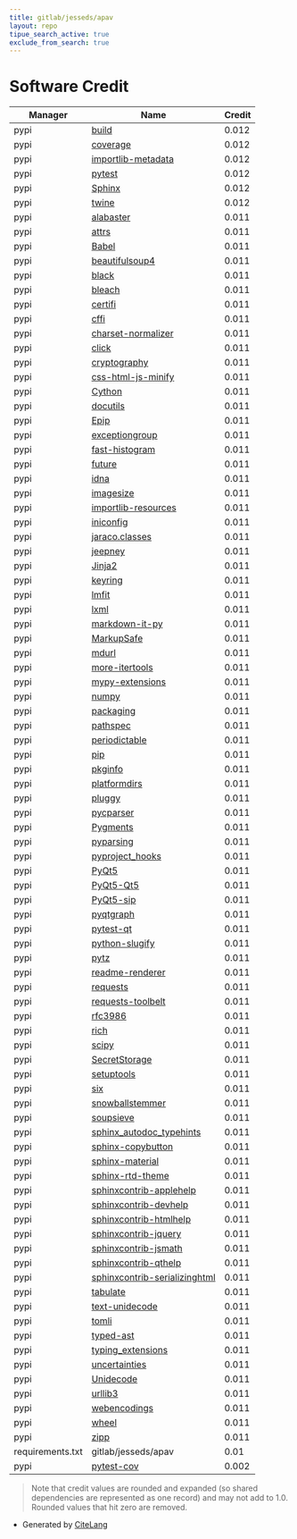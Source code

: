 ```yaml
---
title: gitlab/jesseds/apav
layout: repo
tipue_search_active: true
exclude_from_search: true
---
```

# Software Credit

|Manager|Name|Credit|
|-------|----|------|
|pypi|[build](https://pypi.org/project/build)|0.012|
|pypi|[coverage](https://pypi.org/project/coverage)|0.012|
|pypi|[importlib-metadata](https://pypi.org/project/importlib-metadata)|0.012|
|pypi|[pytest](https://pypi.org/project/pytest)|0.012|
|pypi|[Sphinx](https://pypi.org/project/Sphinx)|0.012|
|pypi|[twine](https://pypi.org/project/twine)|0.012|
|pypi|[alabaster](https://alabaster.readthedocs.io)|0.011|
|pypi|[attrs](https://www.attrs.org/)|0.011|
|pypi|[Babel](https://pypi.org/project/Babel)|0.011|
|pypi|[beautifulsoup4](https://pypi.org/project/beautifulsoup4)|0.011|
|pypi|[black](https://pypi.org/project/black)|0.011|
|pypi|[bleach](https://pypi.org/project/bleach)|0.011|
|pypi|[certifi](https://pypi.org/project/certifi)|0.011|
|pypi|[cffi](https://pypi.org/project/cffi)|0.011|
|pypi|[charset-normalizer](https://pypi.org/project/charset-normalizer)|0.011|
|pypi|[click](https://pypi.org/project/click)|0.011|
|pypi|[cryptography](https://pypi.org/project/cryptography)|0.011|
|pypi|[css-html-js-minify](https://pypi.org/project/css-html-js-minify)|0.011|
|pypi|[Cython](https://pypi.org/project/Cython)|0.011|
|pypi|[docutils](https://pypi.org/project/docutils)|0.011|
|pypi|[Epip](https://pypi.org/project/Epip)|0.011|
|pypi|[exceptiongroup](https://pypi.org/project/exceptiongroup)|0.011|
|pypi|[fast-histogram](https://pypi.org/project/fast-histogram)|0.011|
|pypi|[future](https://pypi.org/project/future)|0.011|
|pypi|[idna](https://pypi.org/project/idna)|0.011|
|pypi|[imagesize](https://pypi.org/project/imagesize)|0.011|
|pypi|[importlib-resources](https://pypi.org/project/importlib-resources)|0.011|
|pypi|[iniconfig](https://pypi.org/project/iniconfig)|0.011|
|pypi|[jaraco.classes](https://pypi.org/project/jaraco.classes)|0.011|
|pypi|[jeepney](https://pypi.org/project/jeepney)|0.011|
|pypi|[Jinja2](https://pypi.org/project/Jinja2)|0.011|
|pypi|[keyring](https://pypi.org/project/keyring)|0.011|
|pypi|[lmfit](https://pypi.org/project/lmfit)|0.011|
|pypi|[lxml](https://pypi.org/project/lxml)|0.011|
|pypi|[markdown-it-py](https://pypi.org/project/markdown-it-py)|0.011|
|pypi|[MarkupSafe](https://pypi.org/project/MarkupSafe)|0.011|
|pypi|[mdurl](https://pypi.org/project/mdurl)|0.011|
|pypi|[more-itertools](https://pypi.org/project/more-itertools)|0.011|
|pypi|[mypy-extensions](https://pypi.org/project/mypy-extensions)|0.011|
|pypi|[numpy](https://pypi.org/project/numpy)|0.011|
|pypi|[packaging](https://pypi.org/project/packaging)|0.011|
|pypi|[pathspec](https://pypi.org/project/pathspec)|0.011|
|pypi|[periodictable](https://pypi.org/project/periodictable)|0.011|
|pypi|[pip](https://pypi.org/project/pip)|0.011|
|pypi|[pkginfo](https://pypi.org/project/pkginfo)|0.011|
|pypi|[platformdirs](https://pypi.org/project/platformdirs)|0.011|
|pypi|[pluggy](https://pypi.org/project/pluggy)|0.011|
|pypi|[pycparser](https://pypi.org/project/pycparser)|0.011|
|pypi|[Pygments](https://pypi.org/project/Pygments)|0.011|
|pypi|[pyparsing](https://pypi.org/project/pyparsing)|0.011|
|pypi|[pyproject_hooks](https://pypi.org/project/pyproject_hooks)|0.011|
|pypi|[PyQt5](https://pypi.org/project/PyQt5)|0.011|
|pypi|[PyQt5-Qt5](https://pypi.org/project/PyQt5-Qt5)|0.011|
|pypi|[PyQt5-sip](https://pypi.org/project/PyQt5-sip)|0.011|
|pypi|[pyqtgraph](https://pypi.org/project/pyqtgraph)|0.011|
|pypi|[pytest-qt](https://pypi.org/project/pytest-qt)|0.011|
|pypi|[python-slugify](https://pypi.org/project/python-slugify)|0.011|
|pypi|[pytz](https://pypi.org/project/pytz)|0.011|
|pypi|[readme-renderer](https://pypi.org/project/readme-renderer)|0.011|
|pypi|[requests](https://pypi.org/project/requests)|0.011|
|pypi|[requests-toolbelt](https://pypi.org/project/requests-toolbelt)|0.011|
|pypi|[rfc3986](https://pypi.org/project/rfc3986)|0.011|
|pypi|[rich](https://pypi.org/project/rich)|0.011|
|pypi|[scipy](https://pypi.org/project/scipy)|0.011|
|pypi|[SecretStorage](https://pypi.org/project/SecretStorage)|0.011|
|pypi|[setuptools](https://pypi.org/project/setuptools)|0.011|
|pypi|[six](https://pypi.org/project/six)|0.011|
|pypi|[snowballstemmer](https://pypi.org/project/snowballstemmer)|0.011|
|pypi|[soupsieve](https://pypi.org/project/soupsieve)|0.011|
|pypi|[sphinx_autodoc_typehints](https://pypi.org/project/sphinx_autodoc_typehints)|0.011|
|pypi|[sphinx-copybutton](https://pypi.org/project/sphinx-copybutton)|0.011|
|pypi|[sphinx-material](https://pypi.org/project/sphinx-material)|0.011|
|pypi|[sphinx-rtd-theme](https://pypi.org/project/sphinx-rtd-theme)|0.011|
|pypi|[sphinxcontrib-applehelp](https://pypi.org/project/sphinxcontrib-applehelp)|0.011|
|pypi|[sphinxcontrib-devhelp](https://pypi.org/project/sphinxcontrib-devhelp)|0.011|
|pypi|[sphinxcontrib-htmlhelp](https://pypi.org/project/sphinxcontrib-htmlhelp)|0.011|
|pypi|[sphinxcontrib-jquery](https://pypi.org/project/sphinxcontrib-jquery)|0.011|
|pypi|[sphinxcontrib-jsmath](https://pypi.org/project/sphinxcontrib-jsmath)|0.011|
|pypi|[sphinxcontrib-qthelp](https://pypi.org/project/sphinxcontrib-qthelp)|0.011|
|pypi|[sphinxcontrib-serializinghtml](https://pypi.org/project/sphinxcontrib-serializinghtml)|0.011|
|pypi|[tabulate](https://pypi.org/project/tabulate)|0.011|
|pypi|[text-unidecode](https://pypi.org/project/text-unidecode)|0.011|
|pypi|[tomli](https://pypi.org/project/tomli)|0.011|
|pypi|[typed-ast](https://pypi.org/project/typed-ast)|0.011|
|pypi|[typing_extensions](https://pypi.org/project/typing_extensions)|0.011|
|pypi|[uncertainties](https://pypi.org/project/uncertainties)|0.011|
|pypi|[Unidecode](https://pypi.org/project/Unidecode)|0.011|
|pypi|[urllib3](https://pypi.org/project/urllib3)|0.011|
|pypi|[webencodings](https://pypi.org/project/webencodings)|0.011|
|pypi|[wheel](https://pypi.org/project/wheel)|0.011|
|pypi|[zipp](https://pypi.org/project/zipp)|0.011|
|requirements.txt|gitlab/jesseds/apav|0.01|
|pypi|[pytest-cov](https://pypi.org/project/pytest-cov)|0.002|


> Note that credit values are rounded and expanded (so shared dependencies are represented as one record) and may not add to 1.0. Rounded values that hit zero are removed.


- Generated by [CiteLang](https://github.com/vsoch/citelang)
